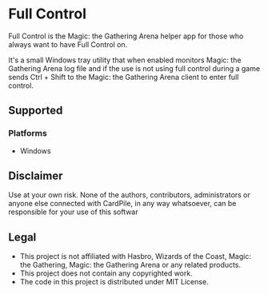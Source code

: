 # Full Control

Full Control is the Magic: the Gathering Arena helper app for those who always want to have Full Control on.

It's a small Windows tray utility that when enabled monitors Magic: the Gathering Arena log file and if the use is not using full control during a game sends Ctrl + Shift to the Magic: the Gathering Arena client to enter full control.

## Supported

### Platforms
* Windows

## Disclaimer
Use at your own risk. None of the authors, contributors, administrators or anyone else connected with CardPile, in any way whatsoever, can be responsible for your use of this softwar

## Legal
* This project is not affiliated with Hasbro, Wizards of the Coast, Magic: the Gathering, Magic: the Gathering Arena or any related products.
* This project does not contain any copyrighted work.
* The code in this project is distributed under MIT License.
